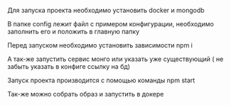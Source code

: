 Для запуска проекта необходимо установить docker и mongodb

В папке config лежит файл с примером конфигурации, необходимо заполнить его и положить в главную папку

Перед запуском необходимо установить зависимости npm i

А так-же запустить сервис монго или указать уже существующий ( не забыть указать в конфиге ссылку на бд)

Запуск проекта производится с помощью команды npm start

Так-же можно собрать образ и запустить в докере